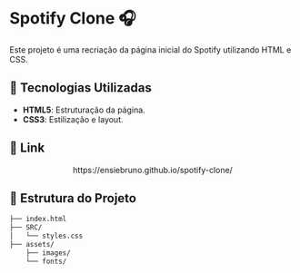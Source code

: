 # Spotify Clone 🎧

Este projeto é uma recriação da página inicial do Spotify utilizando HTML e CSS.

## 🚀 Tecnologias Utilizadas
- **HTML5**: Estruturação da página.
- **CSS3**: Estilização e layout.

## 🎨 Link

<div align="center">
  https://ensiebruno.github.io/spotify-clone/
</div>

## 📂 Estrutura do Projeto

```html
├── index.html
├── SRC/
│   └── styles.css
├── assets/
    ├── images/
    └── fonts/

